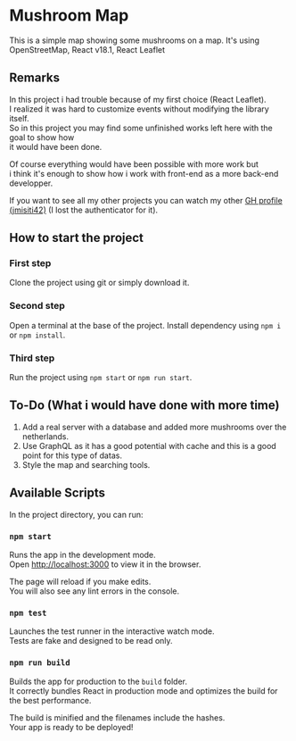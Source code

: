 # Mushroom Map

This is a simple map showing some mushrooms on a map.
It's using OpenStreetMap, React v18.1, React Leaflet

## Remarks

In this project i had trouble because of my first choice (React Leaflet).\
I realized it was hard to customize events without modifying the library itself.\
So in this project you may find some unfinished works left here with the goal to show how\
it would have been done.

Of course everything would have been possible with more work but\
i think it's enough to show how i work with front-end as a more back-end developper.

If you want to see all my other projects you can watch my other [GH profile (jmisiti42)](https://github.com/jmisiti42?tab=repositories) (I lost the authenticator for it).

## How to start the project

### First step

Clone the project using git or simply download it.

### Second step

Open a terminal at the base of the project.
Install dependency using `npm i` or `npm install`.

### Third step

Run the project using `npm start` or `npm run start`.

## To-Do (What i would have done with more time)

1. Add a real server with a database and added more mushrooms over the netherlands.
2. Use GraphQL as it has a good potential with cache and this is a good point for this type of datas.
3. Style the map and searching tools.

## Available Scripts

In the project directory, you can run:

### `npm start`

Runs the app in the development mode.\
Open [http://localhost:3000](http://localhost:3000) to view it in the browser.

The page will reload if you make edits.\
You will also see any lint errors in the console.

### `npm test`

Launches the test runner in the interactive watch mode.\
Tests are fake and designed to be read only.

### `npm run build`

Builds the app for production to the `build` folder.\
It correctly bundles React in production mode and optimizes the build for the best performance.

The build is minified and the filenames include the hashes.\
Your app is ready to be deployed!

